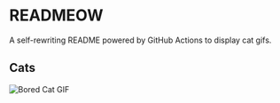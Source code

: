 # READMEOW

A self-rewriting README powered by GitHub Actions to display cat gifs.

## Cats

![Bored Cat GIF](https://media3.giphy.com/media/v1.Y2lkPTlhY2QwMmRhZ2hxNmYzM3BtcGVldzdvemc2bjloaTR4Z2V2cWRndGJpNzZ2YnNkYyZlcD12MV9naWZzX3NlYXJjaCZjdD1n/mlvseq9yvZhba/200.gif)
